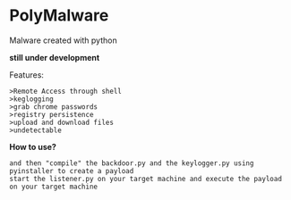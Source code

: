 # PolyMalware
Malware created with python

**still under development**


Features:

```
>Remote Access through shell
>keglogging
>grab chrome passwords
>registry persistence
>upload and download files
>undetectable
``` 


**How to use?**

```edit the host and the port for the listener.py and the backdoor.py
and then "compile" the backdoor.py and the keylogger.py using pyinstaller to create a payload
start the listener.py on your target machine and execute the payload on your target machine
```
